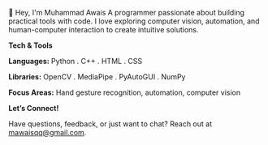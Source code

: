 👋 Hey, I'm Muhammad Awais
A programmer passionate about building practical tools with code. I love exploring computer vision, automation, and human-computer interaction to create intuitive solutions.

**Tech & Tools**

**Languages:** Python . C++ . HTML . CSS

**Libraries:** OpenCV . MediaPipe . PyAutoGUI . NumPy

**Focus Areas:** Hand gesture recognition, automation, computer vision

**Let’s Connect!**

Have questions, feedback, or just want to chat? Reach out at mawaisqq@gmail.com.
